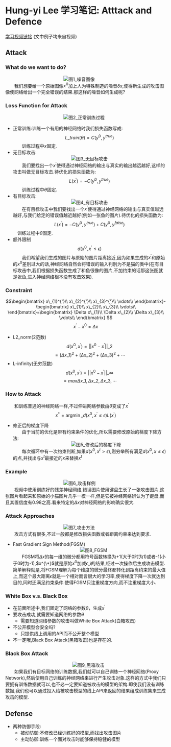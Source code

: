# Hung-yi Lee 学习笔记: Atttack and Defence
[学习视频链接](https://www.bilibili.com/video/av48285039?p=24) (文中例子均来自视频)<br/>
## Attack
### What do we want to do?
&emsp;&emsp;&emsp;&emsp;&emsp;&emsp;&emsp;&emsp;&emsp;&emsp;&emsp;&emsp;&emsp;![图1_噪音图像](1.png)<br/>
&emsp;&emsp;我们想要给一个原始图像$x^0$加上人为特殊制造的噪音$\delta{x}$,使得新生成的攻击图像使网络给出一个完全错误的结果.那这样的噪音如何生成呢?
###  Loss Function for Attack
&emsp;&emsp;&emsp;&emsp;&emsp;&emsp;&emsp;&emsp;&emsp;&emsp;&emsp;&emsp;&emsp;![图2_正常训练过程](2.png)<br/>

+ 正常训练:训练一个有用的神经网络时我们损失函数写成:
$$L\_{train}(\theta)=C(y^0,y^{true})$$
&emsp;&emsp;训练过程中$x$固定.
+ 无目标攻击:<br/>
&emsp;&emsp;&emsp;&emsp;&emsp;&emsp;&emsp;&emsp;&emsp;&emsp;&emsp;&emsp;&emsp;![图3_无目标攻击](3.png)<br/>
&emsp;&emsp;我们要找出一个$x^{'}$使得通过神经网络的输出与真实的输出越远越好,这样的攻击叫做无目标攻击.待优化的损失函数为:
$$L(x^{'})=-C(y^0,y^{true})$$
&emsp;&emsp;训练过程中$\theta$固定.
+ 有目标攻击:<br/>
&emsp;&emsp;&emsp;&emsp;&emsp;&emsp;&emsp;&emsp;&emsp;&emsp;&emsp;&emsp;&emsp;![图4_有目标攻击](4.png)<br/>
&emsp;&emsp;在有目标攻击中我们要找出一个$x^{'}$使得通过神经网络的输出与真实值越远越好,与我们给定的错误值越近越好(例如一张鱼的图片).待优化的损失函数为:
$$L(x^{'})=-C(y^0,y^{true})+C(y^0,y^{false})$$
&emsp;训练过程中$\theta$固定.
+ 额外限制
$$d(x^{0},x^{'}≤\epsilon)$$
&emsp;&emsp;我们希望我们生成的图片与原始的图片距离接近,因为如果生成的$x^{'}$和原始的$x^{0}$差别过大的话,神经网络自然会将错误的输入判别为不是猫的类中(在有目标攻击中,我们根据损失函数生成了和鱼很像的图片,不加约束的话那这张图就是张鱼,进入神经网络根本没有攻击效果).
### Constraint 
$$\begin{bmatrix}
x\_{1}^{'}\\
x\_{2}^{'}\\
x\_{3}^{'}\\
\vdots\\ 
\end{bmatrix}-\begin{bmatrix}
x\_{1}\\
x\_{2}\\
x\_{3}\\
\vdots\\
\end{bmatrix}=\begin{bmatrix}
\Delta x\_{1}\\
\Delta x\_{2}\\
\Delta x\_{3}\\
\vdots\\
\end{bmatrix}
$$
$$x^{'}-x^{0}=\Delta x$$

+ L2_norm(2范数)
$$d(x^{0},x^{'})=||x^{0}-x^{'}||\_{2}$$
$$=(\Delta x\_{1})^2+(\Delta x\_{2})^2+(\Delta x\_{3})^2+\cdots$$
+ L-infinity(无穷范数)
$$d(x^{0},x^{'})=||x^{0}-x^{'}||\_{\infty}$$
$$=max\Delta x\_{1},\Delta x\_{2},\Delta x\_{3},\cdots $$
### How to Attack
&emsp;&emsp;和训练普通的神经网络一样,不过伸进网络参数由$\theta$变成了$x^{'}$
$$x^{*}=\mathop{\arg\min}\_{d(x^{0},x^{'}≤\epsilon)}L(x^{'})$$

+ 修正后的梯度下降<br/>
&emsp;&emsp;由于当前的优化是带有约束条件的优化,所以需要修改原始的梯度下降方法:<br/>
&emsp;&emsp;&emsp;&emsp;&emsp;&emsp;&emsp;&emsp;&emsp;&emsp;&emsp;&emsp;&emsp;![图5_修改后的梯度下降](5.png)<br/>
&emsp;&emsp;每次循环中有一次约束判断,如果$d(x^{0},x^{t}>\epsilon)$,则穷举所有满足$d(x^{0},x≤\epsilon)$的点,并找出与$x^{t}$最接近的$x$来替换$x^{t}$
### Example
&emsp;&emsp;&emsp;&emsp;&emsp;&emsp;&emsp;&emsp;&emsp;&emsp;&emsp;&emsp;&emsp;![图6_攻击样例](6.png)<br/>
&emsp;&emsp;视频中使用训练好的残差神经网络,错误图片使用键盘生长了一张攻击图片,这张图片看起来和原始的小猫图片几乎一模一样,但是它被神经网络辨认为了键盘,而且其置信度有0.98之高.看来特定的$\Delta x$对神经网络的影响确实很大.
### Attack Approaches
&emsp;&emsp;&emsp;&emsp;&emsp;&emsp;&emsp;&emsp;&emsp;&emsp;&emsp;&emsp;&emsp;![图7_攻击方法](7.png)<br/>
&emsp;&emsp;攻击方式有很多,不过一般都是修改损失函数或者距离约束来达到要求.
+ Fast Gradient Sign Method(FGSM)<br/>
&emsp;&emsp;&emsp;&emsp;&emsp;&emsp;&emsp;&emsp;&emsp;&emsp;&emsp;&emsp;&emsp;&emsp;&emsp;![图8_FGSM](8.png)<br/>
&emsp;&emsp;FGSM将$\Delta x$的每一维的微分都用符号函数转换为+1(大于0时为1)或者-1(小于0时为-1),$x^{\*}$就是原始$x^0$加减$\epsilon\_{i}$的结果,经过一次操作后生成攻击模型.<br/>
简单解释就是,将FGSM理解为每个维度的微分最终都转化到距离约束的最大值上,而这个最大距离$\epsilon$就是一个相对而言很大的学习率,使得梯度下降一次就达到目的,同时还满足约束条件.使得FGSM只注重梯度方向,而不注重梯度大小.
### White Box v.s. Black Box
+ 在前面所述中,我们固定了网络的参数$\theta$，生成$x^{'}$
+ 要攻击成功,就需要知道网络的参数$\theta$
   + 需要知道网络参数的攻击叫做White Box Attack(白箱攻击)
+ 不公开模型会安全吗?
   + 只提供线上调用的API而不公开整个模型
+ 不一定哦,Black Box Attack(黑箱攻击)也是存在的.
### Black Box Attack
&emsp;&emsp;&emsp;&emsp;&emsp;&emsp;&emsp;&emsp;&emsp;&emsp;&emsp;&emsp;&emsp;&emsp;&emsp;![图9_黑箱攻击](9.png)<br/>
&emsp;&emsp;如果我们有目标网络的训练数据,我们就可以自己训练一个神经网络(Proxy Network),然后使用自己训练的神经网络来进行产生攻击对象.这样的方式中我们只要拥有训练数据就可以,也不必一定要知道被攻击的模型的架构.即使我们没有训练数据,我们也可以通过投入给被攻击模型的线上API来返回的结果组成训练集来生成攻击的模型.
## Defense
+ 两种防御手段:
	+ 被动防御:不修改已经训练好的模型,而找出攻击图片
	+ 主动防御:训练一个面对攻击时能够保持稳健的模型